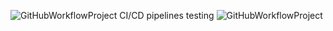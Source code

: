 ![GitHubWorkflowProject](https://github.com/github/docs/actions/workflows/GitHubWorkflowProject20240110103453.yml.yml/badge.svg)
CI/CD pipelines testing
![GitHubWorkflowProject](https://github.com/DJeJa003/GitHubWorkflowProject/.github/workflows/GitHubWorkflowProject20240110103453.yml/badge.svg)
